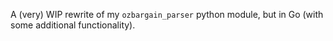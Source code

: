 A (very) WIP rewrite of my `ozbargain_parser` python module, but in Go (with some additional functionality).
